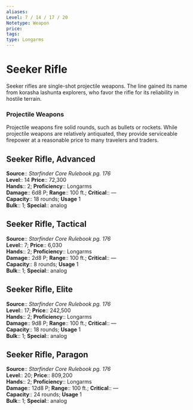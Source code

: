 ```yaml
---
aliases: 
Level: 7 / 14 / 17 / 20
Notetype: Weapon
price: 
tags: 
type: Longarms
---
```


# Seeker Rifle

Seeker rifles are single-shot projectile weapons. The line gained its name from korasha lashunta explorers, who favor the rifle for its reliability in hostile terrain.

### Projectile Weapons

Projectile weapons fire solid rounds, such as bullets or rockets. While projectile weapons are relatively antiquated, they provide serviceable firepower at a reasonable price to many travelers and traders.  

## Seeker Rifle, Advanced

**Source**:: _Starfinder Core Rulebook pg. 176_  
**Level**:: 14
**Price**:: 72,300  
**Hands**:: 2;
**Proficiency**:: Longarms  
**Damage**:: 6d8 P; **Range**:: 100 ft.;
**Critical**:: —  
**Capacity**:: 18 rounds; **Usage** 1  
**Bulk**:: 1;
**Special**:: analog

## Seeker Rifle, Tactical

**Source**:: _Starfinder Core Rulebook pg. 176_  
**Level**:: 7;
**Price**:: 6,030  
**Hands**:: 2;
**Proficiency**:: Longarms  
**Damage**:: 2d8 P; **Range**:: 100 ft.;
**Critical**:: —  
**Capacity**:: 8 rounds; **Usage** 1  
**Bulk**:: 1;
**Special**:: analog

## Seeker Rifle, Elite

**Source**:: _Starfinder Core Rulebook pg. 176_  
**Level**:: 17;
**Price**:: 242,500  
**Hands**:: 2;
**Proficiency**:: Longarms  
**Damage**:: 9d8 P; **Range**:: 100 ft.;
**Critical**:: —  
**Capacity**:: 18 rounds; **Usage** 1  
**Bulk**:: 1;
**Special**:: analog

## Seeker Rifle, Paragon

**Source**:: _Starfinder Core Rulebook pg. 176_  
**Level**:: 20;
**Price**:: 809,200  
**Hands**:: 2;
**Proficiency**:: Longarms  
**Damage**:: 12d8 P; **Range**:: 100 ft.;
**Critical**:: —  
**Capacity**:: 24 rounds; **Usage** 1  
**Bulk**:: 1;
**Special**:: analog
